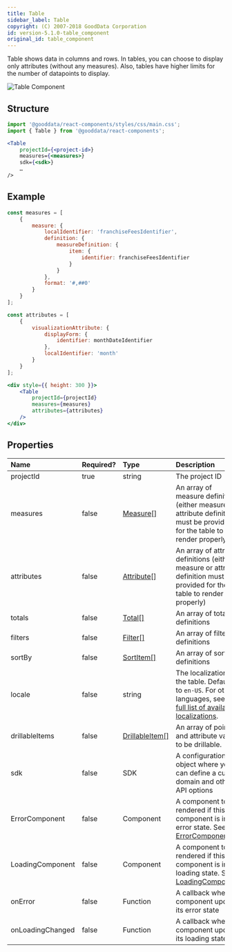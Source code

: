 ```yaml
---
title: Table
sidebar_label: Table
copyright: (C) 2007-2018 GoodData Corporation
id: version-5.1.0-table_component
original_id: table_component
---
```


Table shows data in columns and rows. In tables, you can choose to display only attributes (without any measures). Also, tables have higher limits for the number of datapoints to display.

![Table Component](assets/table.png "Table Component")

## Structure

```jsx
import '@gooddata/react-components/styles/css/main.css';
import { Table } from '@gooddata/react-components';

<Table
    projectId={<project-id>}
    measures={<measures>}
    sdk={<sdk>}
    …
/>
```

## Example

```jsx
const measures = [
    {
        measure: {
            localIdentifier: 'franchiseFeesIdentifier',
            definition: {
                measureDefinition: {
                    item: {
                        identifier: franchiseFeesIdentifier
                    }
                }
            },
            format: '#,##0'
        }
    }
];

const attributes = [
    {
        visualizationAttribute: {
            displayForm: {
                identifier: monthDateIdentifier
            },
            localIdentifier: 'month'
        }
    }
];

<div style={{ height: 300 }}>
    <Table
        projectId={projectId}
        measures={measures}
        attributes={attributes}
    />
</div>
```

## Properties

| Name | Required? | Type | Description |
| :--- | :--- | :--- | :--- |
| projectId | true | string | The project ID |
| measures | false | [Measure[]](50_custom__execution.md#measure) | An array of measure definitions (either measure or attribute definition must be provided for the table to render properly) |
| attributes | false | [Attribute[]](50_custom__execution.md#attribute) | An array of attribute definitions (either measure or attribute definition must be provided for the table to render properly) |
| totals | false | [Total[]](30_tips__table_totals.md) | An array of total definitions |
| filters | false | [Filter[]](30_tips__filter_visual_components.md) | An array of filter definitions |
| sortBy | false | [SortItem[]](result_specification.md#sorting) | An array of sort definitions |
| locale | false | string | The localization of the table. Defaults to `en-US`. For other languages, see the [full list of available localizations](https://github.com/gooddata/gooddata-react-components/tree/master/src/translations). |
| drillableItems | false | [DrillableItem[]](15_props__drillable_item.md) | An array of points and attribute values to be drillable. |
| sdk | false | SDK | A configuration object where you can define a custom domain and other API options |
| ErrorComponent | false | Component | A component to be rendered if this component is in error state. See [ErrorComponent](15_props__error_component.md).|
| LoadingComponent | false | Component | A component to be rendered if this component is in loading state. See [LoadingComponent](15_props__loading_component.md).|
| onError | false | Function | A callback when component updates its error state |
| onLoadingChanged | false | Function | A callback when component updates its loading state |

<!-- These internals are intentionally undocumented
| afterRender | false | Function | A callback after component is rendered |
| dataSource | false | DataSource class | A class that is used to resolve AFM |
| environment | false | string | An Internal property that changes behaviour in Analytical Designer and KPI Dashboards |
| height | false | number | Height of the component in pixels |
| pushData | false | Function | A callback after AFM is resolved |
-->
